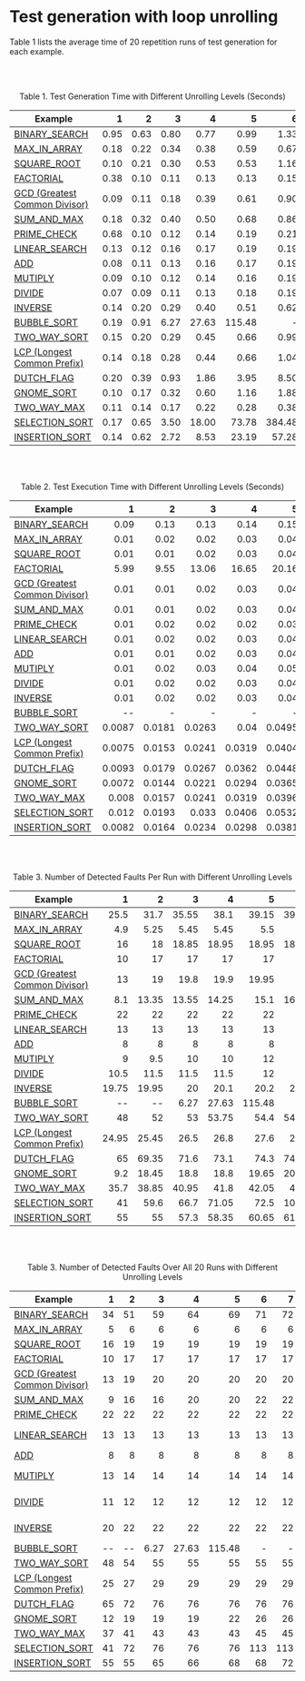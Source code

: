 # Test generation with loop unrolling

Table 1 lists the average time of 20 repetition runs of test generation for each example.

<br><br>

<p align="center">Table 1. Test Generation Time with Different Unrolling Levels (Seconds)</p>

| Example        | 1   | 2     | 3     | 4     |5      |6      |7      |8      | 9     |10     |11     |12     |13     |14     |15     |
| ------------- |-----:| -----:| -----:| -----:| -----:| -----:| -----:| -----:| -----:| -----:| -----:| -----:| -----:| -----:| -----:| 
| [BINARY_SEARCH](../main/experiment/binary_search/binary_search.e) | 0.95 | 0.63  |0.80   |0.77   |0.99   |1.33   |1.46   |1.96   |2.77   |7.05   |–      |–      |–      |–      |      –| 
|  [MAX_IN_ARRAY](../main/experiment/max_in_array/max_in_array.e) | 0.18 |0.22   |0.34   |0.38   |0.59   |0.67   |0.90   |1.06   |1.32   |1.70   |2.11   |2.48   |2.94   | 3.36  |5.54   |
|  [SQUARE_ROOT](../main/experiment/square_root/square_root.e)  | 0.10 |0.21   |0.30   | 0.53  | 0.53  |1.16   | 1.67  | 2.97  | 3.85  | 6.41  | –     | –     | –     | –     | –     |
|  [FACTORIAL](../main/experiment/factorial/factorial.e)    | 0.38 |0.10   |0.11   |0.13   | 0.13  | 0.15  | 0.16  | 0.19  | 0.21  | 0.24  | 0.27  | 0.30  | 0.33  | 0.35  | 0.40  | 
|  [GCD (Greatest Common Divisor)](../main/experiment/gcd/gcd.e)       |0.09   | 0.11  | 0.18  | 0.39  | 0.61  | 0.90  | 1.70  | 4.27  | –     | –     | –     |–      |–    |–    | –   |
|  [SUM_AND_MAX](../main/experiment/sum_and_max/sum_and_max.e)  | 0.18 | 0.32  | 0.40  | 0.50  | 0.68  | 0.86  | 1.10  | 1.50  | 1.90  | 2.46  | 2.90  | 3.53  | 3.80  |4.59   | 6.33  |
|  [PRIME_CHECK](../main/experiment/prime_check/prime_check.e)  | 0.68 | 0.10  | 0.12  | 0.14  | 0.19  | 0.21  | 0.26  | 0.46  | –     |–      |–      |–      | –     |–      | –     |
|  [LINEAR_SEARCH](../main/experiment/linear_search/linear_search.e)|0.13  |0.12   |0.16   |0.17   | 0.19  | 0.19  | 0.22  | 0.25  | 0.26  | 0.30  | 0.28  | 0.38  | 0.31  | 0.38  | 0.35  |
|  [ADD](../main/experiment/add/add.e)          | 0.08 | 0.11  | 0.13  | 0.16  | 0.17  | 0.19  | 0.21  |0.25   | 0.27  | 0.29  | 0.34  | 0.36  | 0.40  | 0.42  | 0.46  |
|  [MUTIPLY](../main/experiment/multiply/multiply.e)      | 0.09 | 0.10  | 0.12  | 0.14  | 0.16  | 0.19  | 0.21  | 0.24  | 0.26  | 0.29  | 0.33  | 0.37  | 0.37  | 0.45  | 0.45  |
|  [DIVIDE](../main/experiment/divide/divide.e)       | 0.07 | 0.09  | 0.11  | 0.13  | 0.18  | 0.19  | 0.22  | 0.25  | 0.27  | 0.30  | 0.40  | 0.38  |  0.44 | 0.67  | 0.54  | 
|  [INVERSE](../main/experiment/inverse/inverse.e)      | 0.14 | 0.20  | 0.29  | 0.40  | 0.51  | 0.62  | 0.79  | 0.97  | 1.12  | 1.27  | 1.48  | 1.68  | 2.0   | 2.32  | 2.57  |
|  [BUBBLE_SORT](../main/experiment/bubble_sort/bubble_sort.e)  | 0.19 | 0.91  | 6.27  | 27.63 | 115.48|-      |-      |-      |-      |-      |–      |–      |–      |–      |      –| 
|  [TWO_WAY_SORT](../main/experiment/two_way_sort/two_way_sort.e) | 0.15 | 0.20  |0.29   |0.45   |0.66   |0.99   |1.56   |2.12   |2.70   |3.65   |4.89   |6.45   |9.00   |16.05  |  16.19| 
|  [LCP (Longest Common Prefix)](../main/experiment/lcp/lcp.e) | 0.14  | 0.18  |0.28   |0.44   |0.66   |1.04   |1.53   |2.25   |3.15   |4.76   |6.22   |9.95   |13.02  |17.29  |  22.39| 
|  [DUTCH_FLAG](../main/experiment/dutch_flag/dutch_flag.e)   | 0.20 | 0.39  |0.93   |1.86   |3.95   |8.50   |16.69  |50.74  |98.00  |363.27 |361.65 |–      |–      |–      |      –| 
|  [GNOME_SORT](../main/experiment/gnome_sort/gnome_sort.e)   | 0.10   | 0.17  |0.32   |0.60   |  1.16 |1.88   |2.57   |5.09   |7.79   |13.94   |22.28      |32.99      |41.26      |70.59      |      128.96| 
|  [TWO_WAY_MAX](../main/experiment/two_way_max/two_way_max.e)  | 0.11 | 0.14  |0.17   |0.22   |0.28   |0.38   |0.51   |0.73   |0.91   |1.16   |1.47   |1.86   |2.30   |2.82   |  3.33 | 
|  [SELECTION_SORT](../main/experiment/selection_sort/selection_sort.e)      | 0.17  | 0.65  |3.50   |18.00  |73.78  |384.48 |1267.07     |1414.92|-      |-   |–      |–      |–      |–      |      –| 
|  [INSERTION_SORT](../main/experiment/insertion_sort/insertion_sort.e)      | 0.14  | 0.62  |2.72   |8.53   |23.19  |57.28  |138.76 |422.77 |-      |-   |–      |–      |–      |–      |      –| 



<br><br>


<p align="center">Table 2. Test Execution Time with Different Unrolling Levels (Seconds)</p>

| Example        | 1   | 2     | 3     | 4     |5      |6      |7      |8      | 9     |10     |11     |12     |13     |14     |15     |
| ------------- |-----:| -----:| -----:| -----:| -----:| -----:| -----:| -----:| -----:| -----:| -----:| -----:| -----:| -----:| -----:| 
| [BINARY_SEARCH](../main/experiment/binary_search/binary_search.e) | 0.09 | 0.13 | 0.13 | 0.14 | 0.15 | 0.19 | 0.24 | 0.44 | 1.04 | 3.04 | -- | -- | -- | -- | --|
|  [MAX_IN_ARRAY](../main/experiment/max_in_array/max_in_array.e) |  0.01 | 0.02 | 0.02 | 0.03 | 0.04 | 0.05 | 0.05 | 0.06 | 0.07 | 0.08 | 0.09 | 0.09 | 0.10 | 0.11 | 0.12 |
|  [SQUARE_ROOT](../main/experiment/square_root/square_root.e)  | 0.01 | 0.01 | 0.02 | 0.03 | 0.04 | 0.04 | 0.05 | 0.06 | 0.06 | 0.07 | -- | -- | -- | -- | -- |
|  [FACTORIAL](../main/experiment/factorial/factorial.e)    | 5.99 | 9.55 | 13.06 | 16.65 | 20.16 | 23.72 | 27.26 | 30.87 | 34.46 | 38.14 | 41.78 | 45.32 | 48.94 | 52.58 | 56.22|
|  [GCD (Greatest Common Divisor)](../main/experiment/gcd/gcd.e)   |0.01 | 0.01 | 0.02 | 0.03 | 0.04 | 0.04 | 0.05 | 0.06 | -- | -- | -- | -- | -- | -- | -- |
|  [SUM_AND_MAX](../main/experiment/sum_and_max/sum_and_max.e)  | 0.01 | 0.01 | 0.02 | 0.03 | 0.04 | 0.04 | 0.05 | 0.06 | 0.07 | 0.07 | 0.08 | 0.09 | 0.10 | 0.11 | 0.11 |
|  [PRIME_CHECK](../main/experiment/prime_check/prime_check.e)  | 0.01 | 0.02 | 0.02 | 0.02 | 0.03 | 0.04 | 0.05 | 0.06 | -- | -- | -- | -- | -- | -- | -- |
|  [LINEAR_SEARCH](../main/experiment/linear_search/linear_search.e)|0.01 | 0.02 | 0.02 | 0.03 | 0.04 | 0.05 | 0.06 | 0.07 | 0.07 |  0.08 | 0.09 | 0.10 | 0.11 | 0.12 | 0.13|
|  [ADD](../main/experiment/add/add.e) | 0.01 | 0.01 | 0.02 | 0.03 | 0.04 | 0.05 | 0.06 | 0.06 | 0.07 | 0.08 | 0.08 | 0.09 | 0.10 | 0.11 |  0.12 |
|  [MUTIPLY](../main/experiment/multiply/multiply.e) | 0.01 | 0.02 | 0.03 | 0.04 | 0.05 | 0.06 | 0.06 | 0.07 | 0.08 | 0.09 | 0.10 | 0.11 | 0.12 | 0.13 | 0.14|
|  [DIVIDE](../main/experiment/divide/divide.e)       | 0.01 | 0.02 | 0.02 | 0.03 | 0.04 | 0.05 | 0.06 | 0.06 | 0.07 | 0.08 | 0.09 | 0.10 | 0.11 | 0.11 |  0.12 |
|  [INVERSE](../main/experiment/inverse/inverse.e)      | 0.01 | 0.02 | 0.02 | 0.03 | 0.04 | 0.05 | 0.05 | 0.06 | 0.07 | 0.08 | 0.09 | 0.09 | 0.10 | 0.11 | 0.12|
|  [BUBBLE_SORT](../main/experiment/bubble_sort/bubble_sort.e)  | -- | - | -  | - | - |-      |-      |-      |-      |-      |–      |–      |–      |–      |      –| 
|  [TWO_WAY_SORT](../main/experiment/two_way_sort/two_way_sort.e) | 0.0087 | 0.0181  | 0.0263  |0.04   | 0.0495   |0.0591   | 0.0673  |0.0757   |0.0856   |0.0948   |0.1034  |0.1128   |0.1240   |0.1316 |  0.1428| 
|  [LCP (Longest Common Prefix)](../main/experiment/lcp/lcp.e) | 0.0075  | 0.0153  |0.0241  |0.0319   |0.0404   |0.0477   |0.0555  |0.0631   | 0.0721   | 0.08   |0.0885   |0.0963   |0.1054  |0.1132  |  0.1213| 
|  [DUTCH_FLAG](../main/experiment/dutch_flag/dutch_flag.e)   | 0.0093 | 0.0179  | 0.0267   | 0.0362   | 0.0448   |0.0528   | 0.0611  | 0.0706  | 0.0801  | 0.0976| -    |–      |–      |–      |      –| 
|  [GNOME_SORT](../main/experiment/gnome_sort/gnome_sort.e)   | 0.0072  | 0.0144  | 0.0221   | 0.0294   | 0.0365   | 0.0448   |0.0529   |0.0617   |0.069   |0.0782   |0.088     |0.0984      |0.1078      |0.122      |     0.1323 | 
|  [TWO_WAY_MAX](../main/experiment/two_way_max/two_way_max.e)  | 0.008 | 0.0157  |0.0241  |0.0319   |0.0396   |0.0491   |0.058  |0.0671   |0.0761   |0.0847   |0.0938   |0.1037  |0.1124   |0.1214   |  0.1301 | 
|  [SELECTION_SORT](../main/experiment/selection_sort/selection_sort.e)      | 0.012  | 0.0193  |0.033   |0.0406  |0.0532  | 0.0641 | 0.0792      | 0.0883 |-      |-   |–      |–      |–      |–      |      –| 
|  [INSERTION_SORT](../main/experiment/insertion_sort/insertion_sort.e)      |0.0082  | 0.0164  |0.0234   |0.0298   |0.0381  |0.0466  |0.0548 |0.0632 |-      |-   |–      |–      |–      |–      |      –| 


<br><br>

<p align="center">Table 3. Number of Detected Faults Per Run with Different Unrolling Levels </p>

| Example        | 1   | 2     | 3     | 4     |5      |6      |7      |8      | 9     |10     |11     |12     |13     |14     |15     |
| ------------- |-----:| -----:| -----:| -----:| -----:| -----:| -----:| -----:| -----:| -----:| -----:| -----:| -----:| -----:| -----:| 
| [BINARY_SEARCH](../main/experiment/binary_search/binary_search.e)    | 25.5  | 31.7  | 35.55 | 38.1  |39.15  | 39.95 | 41.05 | 41.8  | 42.25 | 42.8  | -- | -- | -- | -- | --|
|  [MAX_IN_ARRAY](../main/experiment/max_in_array/max_in_array.e) | 4.9 | 5.25 | 5.45  | 5.45  | 5.5   | 5.5   | 5.55  | 5.55  | 5.55  | 5.6 | 5.65 | 5.7 | 5.8 | 5.8 | 5.8 |
|  [SQUARE_ROOT](../main/experiment/square_root/square_root.e)    |16   | 18   | 18.85 | 18.95 | 18.95 | 18.95 | 18.95 | 18.95  |19    | 19  | -- | --  | -- | -- | -- |
|  [FACTORIAL](../main/experiment/factorial/factorial.e)          | 10  | 17   | 17    | 17    | 17    | 17    | 17    | 17     | 17   | 17 18   | 18  |18  | 18 |  18|
|  [GCD (Greatest Common Divisor)](../main/experiment/gcd/gcd.e)  |13   | 19   | 19.8  | 19.9  | 19.95 | 20    | 20    |20      | --   |  -- | --   | --  | --  | --   | --   |
|  [SUM_AND_MAX](../main/experiment/sum_and_max/sum_and_max.e)    | 8.1 |13.35 | 13.55 | 14.25 | 15.1  | 16.45 | 16.5  | 16.65  |16.85 | 17.25  | 17.4| 17.8| 17.85| 18.15| 18.15|
|  [PRIME_CHECK](../main/experiment/prime_check/prime_check.e)    | 22  | 22   |22     |22     |22     |22     |22     |22.55   | --   | -- | -- | -- | -- | -- | -- |
|  [LINEAR_SEARCH](../main/experiment/linear_search/linear_search.e)|13 |13    |13     |13     | 13    | 13    | 13    |13      | 13   |13   | 13    | 13 |  13| 13 |13   |
|  [ADD](../main/experiment/add/add.e) |  8   | 8    | 8    |8     | 8    | 8    | 8    | 8    | 8    | 8    | 8    | 8    | 8    | 8    |   8    |   
|  [MUTIPLY](../main/experiment/multiply/multiply.e) | 9    |9.5   |10    |10    |12    |12    |12    |12    |12    |12    |12    | 12    | 12   | 12   | 12   |
|  [DIVIDE](../main/experiment/divide/divide.e)      | 10.5 | 11.5 | 11.5 | 11.5 | 12   | 12   | 12   | 12   | 12   | 12   | 12   |12     | 12   | 12   | 12   |
|  [INVERSE](../main/experiment/inverse/inverse.e)   | 19.75| 19.95| 20   |20.1  | 20.2 | 20.2 | 20.3 | 20.5 | 20.6 | 20.6 | 20.6 | 20.6 |20.8| 20.8 | 20.9 |
|  [BUBBLE_SORT](../main/experiment/bubble_sort/bubble_sort.e)  | -- | --  | 6.27  | 27.63 | 115.48|-      |-      |-      |-      |-      |–      |–      |–      |–      |      –| 
|  [TWO_WAY_SORT](../main/experiment/two_way_sort/two_way_sort.e) | 48 | 52  |53   |53.75   |54.4   |54.75   |54.85   |54.95   |55   |55   |55  |55   |55   |55  |  55| 
|  [LCP (Longest Common Prefix)](../main/experiment/lcp/lcp.e) | 24.95  | 25.45  |26.5   | 26.8   | 27.6   | 27.8   | 27.9   | 27.9   | 28   | 28   | 28.1  | 28.35   | 28.55  |28.55  |  28.75| 
|  [DUTCH_FLAG](../main/experiment/dutch_flag/dutch_flag.e)   | 65 | 69.35  |71.6   | 73.1   | 74.3   | 74.55   | 75.35  | 75.65  | 75.75  | 75.9 |75.95 |–      |–      |–      |      –| 
|  [GNOME_SORT](../main/experiment/gnome_sort/gnome_sort.e)   | 9.2   | 18.45  |18.8   |18.8   |19.65   |20.35   |20.85   |22.1   |22.95   |23.8   |24.1      |24.45      |24.95      |25.25     |      25.3| 
|  [TWO_WAY_MAX](../main/experiment/two_way_max/two_way_max.e)  | 35.7 | 38.85  | 40.95  | 41.8   | 42.05   | 42.3   | 42.4   |42.45   |42.6   | 42.75   |42.75   |42.75   |42.8   |42.8   |  42.8 | 
|  [SELECTION_SORT](../main/experiment/selection_sort/selection_sort.e)      | 41  | 59.6  | 66.7   | 71.05  | 72.5  | 109.5 | 109.85  |110.05 |-      |-   |–      |–      |–      |–      |      –| 
|  [INSERTION_SORT](../main/experiment/insertion_sort/insertion_sort.e)      | 55  | 55  | 57.3   | 58.35   | 60.65  | 61.55 | 63.1 | 63.35 |-      |-   |–      |–      |–      |–      |      –| 

<br><br>

<p align="center">Table 3. Number of Detected Faults Over All 20 Runs with Different Unrolling Levels </p>

| Example        | 1   | 2     | 3     | 4     |5      |6      |7      |8      | 9     |10     |11     |12     |13     |14     |15     |
| ------------- |-----:| -----:| -----:| -----:| -----:| -----:| -----:| -----:| -----:| -----:| -----:| -----:| -----:| -----:| -----:| 
| [BINARY_SEARCH](../main/experiment/binary_search/binary_search.e)    | 34    | 51    |  59   | 64    | 69    | 71    | 72    | 74    |    74 | 74  | --  | -- | -- | -- | --|
|  [MAX_IN_ARRAY](../main/experiment/max_in_array/max_in_array.e) |  5 | 6     | 6     | 6     | 6     | 6     | 6     | 6     | 6     |     6  | 6   | 6   | 6  | 6  | 6  |
|  [SQUARE_ROOT](../main/experiment/square_root/square_root.e)    |16  | 19    | 19    | 19    | 19    | 19    | 19    | 19    | 19    |    19 | -- | -- | -- | -- | -- |
|  [FACTORIAL](../main/experiment/factorial/factorial.e)    | 10  | 17 | 17    | 17    | 17    | 17    | 17    | 17    | 17    | 17    |    18 | 18 | 18 | 18 | 18 |
|  [GCD (Greatest Common Divisor)](../main/experiment/gcd/gcd.e)  |13  |19     | 20    | 20    | 20    | 20    | 20    | 20    |    -- | -- | -- | -- | -- | -- | -- |
|  [SUM_AND_MAX](../main/experiment/sum_and_max/sum_and_max.e)  | 9    | 16    | 16    | 20    | 20    | 22    | 22    | 22    | 22    | 22  | 22    | 22 | 22 | 22 |  22 |
|  [PRIME_CHECK](../main/experiment/prime_check/prime_check.e)  | 22   | 22    | 22    | 22    | 22    | 22    | 22    | 23    | -- | -- | -- | -- | -- | -- | -- |
|  [LINEAR_SEARCH](../main/experiment/linear_search/linear_search.e)   | 13    | 13    | 13    | 13    | 13    | 13    | 13    | 13 | 13 | 13 13   |13  | 13 | 13  | 13 | 
|  [ADD](../main/experiment/add/add.e) | 8   | 8     | 8   | 8    | 8  | 8     |  8    | 8     | 8     | 8     | 8     | 8     | 8  |  8 | 8  |
|  [MUTIPLY](../main/experiment/multiply/multiply.e)  | 13 | 14   | 14 | 14    | 14    | 14    | 14    | 14    | 14    | 14    | 14 | 14 | 14 14   | 14 |
|  [DIVIDE](../main/experiment/divide/divide.e)       | 11 | 12   | 12 | 12    | 12    | 12    | 12    | 12    | 12    | 12    | 12 |12  | 12 12   | 12 |
|  [INVERSE](../main/experiment/inverse/inverse.e)    | 20 |22    |22  | 22    | 22    | 22    | 22    | 22    | 22    | 22    | 22 |22  | 22 22   | 22 |
|  [BUBBLE_SORT](../main/experiment/bubble_sort/bubble_sort.e)  | -- | --  | 6.27  | 27.63 | 115.48|-      |-      |-      |-      |-      |–      |–      |–      |–      |      –| 
|  [TWO_WAY_SORT](../main/experiment/two_way_sort/two_way_sort.e) | 48 | 54  | 55   | 55   | 55   | 55   | 55   | 55   |55   |55   |55   | 55   |55   |55  |  55| 
|  [LCP (Longest Common Prefix)](../main/experiment/lcp/lcp.e) | 25  | 27  |29   |29   |29   |29   |29   |29   |29   |29   |29   |29   |30  |30  |  30| 
|  [DUTCH_FLAG](../main/experiment/dutch_flag/dutch_flag.e)   | 65 | 72  | 76   |76   |76   | 76   |76  | 76  |76   | 76 | 76 |–      |–      |–      |      –| 
|  [GNOME_SORT](../main/experiment/gnome_sort/gnome_sort.e)   | 12   | 19  | 19   | 19   |22   |26   |26   |26   |26   |26   | 26      |26      |26      |26      |     26 | 
|  [TWO_WAY_MAX](../main/experiment/two_way_max/two_way_max.e)  | 37 | 41  |43   |43   |43   | 45   | 45   | 45   | 45   | 45  | 45   | 45  | 45   | 45  |  45 | 
|  [SELECTION_SORT](../main/experiment/selection_sort/selection_sort.e)      | 41  | 72  | 76   | 76  | 76  | 113 | 113      |113  |-      |-   |–      |–      |–      |–      |      –| 
|  [INSERTION_SORT](../main/experiment/insertion_sort/insertion_sort.e)      | 55  | 55  |65   |66   | 68  |68  |72 |72 |-      |-   |–      |–      |–      |–      |      –| 

